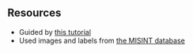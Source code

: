 ## Resources
 * Guided by [this 
tutorial](https://machinelearningmastery.com/handwritten-digit-recognition-using-convolutional-neural-networks-python-keras/)
 * Used images and labels from [the MISINT
database](http://yann.lecun.com/exdb/mnist/)
